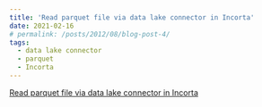 ```yaml
---
title: 'Read parquet file via data lake connector in Incorta'
date: 2021-02-16
# permalink: /posts/2012/08/blog-post-4/
tags:
  - data lake connector
  - parquet
  - Incorta
---
```


[Read parquet file via data lake connector in Incorta](https://suziepyspark.blogspot.com/2021/02/read-parquet-file-via-data-lake.html)